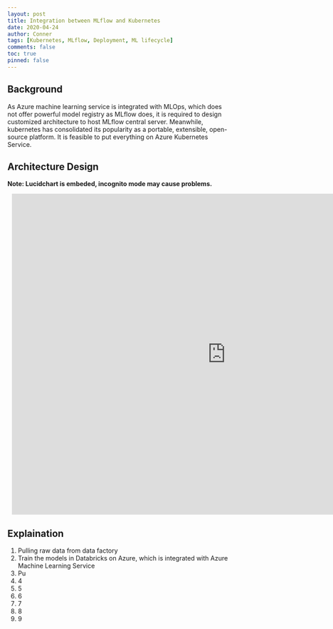 ```yaml
---
layout: post
title: Integration between MLflow and Kubernetes
date: 2020-04-24
author: Conner
tags: [Kubernetes, MLflow, Deployment, ML lifecycle]
comments: false
toc: true
pinned: false
---
```


## Background

As Azure machine learning service is integrated with MLOps, which does not offer powerful model registry as MLflow does, it is required to design customized architecture to host MLflow central server. Meanwhile, kubernetes has consolidated its popularity as a portable, extensible, open-source platform. It is feasible to put everything on Azure Kubernetes Service.

## Architecture Design

**Note: Lucidchart is embeded, incognito mode may cause problems.**

<div style="width: 960px; height: 720px; margin: 10px; position: relative;"><iframe allowfullscreen frameborder="0" style="width:960px; height:720px" src="https://app.lucidchart.com/documents/embeddedchart/dc9bb985-9690-4701-87c9-26ca8455514f" id="7UdPKldsjg3L"></iframe></div>

## Explaination

1. Pulling raw data from data factory
2. Train the models in Databricks on Azure, which is integrated with Azure Machine Learning Service
3. Pu
4. 4
5. 5
6. 6
7. 7
8. 8
9. 9
